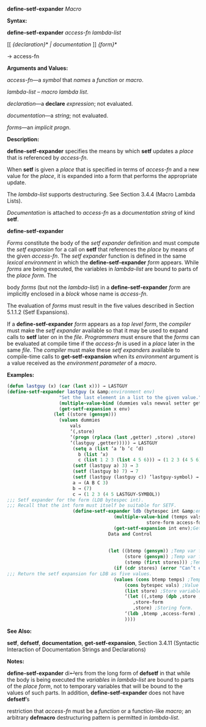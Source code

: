 **define-setf-expander** *Macro* 



**Syntax:** 



**define-setf-expander** *access-fn lambda-list* 



[[ *\{declaration\}*\* *| documentation* ]] *\{form\}*\* 



→  access-fn 



**Arguments and Values:** 



*access-fn*—a *symbol* that *names* a *function* or *macro*. 



*lambda-list* – *macro lambda list*. 



*declaration*—a **declare** *expression*; not evaluated. 



*documentation*—a *string*; not evaluated. 



*forms*—an *implicit progn*. 



**Description:** 



**define-setf-expander** specifies the means by which **setf** updates a *place* that is referenced by *access-fn*. 



When **setf** is given a *place* that is specified in terms of *access-fn* and a new value for the *place*, it is expanded into a form that performs the appropriate update. 



The *lambda-list* supports destructuring. See Section 3.4.4 (Macro Lambda Lists). 



*Documentation* is attached to *access-fn* as a *documentation string* of kind **setf**. 







 



 



**define-setf-expander** 



*Forms* constitute the body of the *setf expander* definition and must compute the *setf expansion* for a call on **setf** that references the *place* by means of the given *access-fn*. The *setf expander* function is defined in the same *lexical environment* in which the **define-setf-expander** *form* appears. While *forms* are being executed, the variables in *lambda-list* are bound to parts of the *place form*. The 



body *forms* (but not the *lambda-list*) in a **define-setf-expander** *form* are implicitly enclosed in a *block* whose name is *access-fn*. 



The evaluation of *forms* must result in the five values described in Section 5.1.1.2 (Setf Expansions). 



If a **define-setf-expander** *form* appears as a *top level form*, the *compiler* must make the *setf expander* available so that it may be used to expand calls to **setf** later on in the *file*. *Programmers* must ensure that the *forms* can be evaluated at compile time if the *access-fn* is used in a *place* later in the same *file*. The *compiler* must make these *setf expanders* available to compile-time calls to **get-setf-expansion** when its *environment* argument is a value received as the *environment parameter* of a *macro*. 



**Examples:**
```lisp
(defun lastguy (x) (car (last x))) → LASTGUY 
(define-setf-expander lastguy (x &amp;environment env) 
			       "Set the last element in a list to the given value." 
			       (multiple-value-bind (dummies vals newval setter getter) 
				   (get-setf-expansion x env) 
				 (let ((store (gensym))) 
				   (values dummies 
					   vals 
					   ‘(,store) 
					   ‘(progn (rplaca (last ,getter) ,store) ,store) 
					   ‘(lastguy ,getter))))) → LASTGUY 
					    (setq a (list ’a ’b ’c ’d) 
						  b (list ’x) 
						  c (list 1 2 3 (list 4 5 6))) → (1 2 3 (4 5 6)) 
					    (setf (lastguy a) 3) → 3 
					    (setf (lastguy b) 7) → 7 
					    (setf (lastguy (lastguy c)) ’lastguy-symbol) → LASTGUY-SYMBOL 
					    a → (A B C 3) 
					    b → (7) 
					    c → (1 2 3 (4 5 LASTGUY-SYMBOL)) 
;;; Setf expander for the form (LDB bytespec int). 
;;; Recall that the int form must itself be suitable for SETF. 
					    (define-setf-expander ldb (bytespec int &amp;environment env) 
								       (multiple-value-bind (temps vals stores 
												   store-form access-form) 
									   (get-setf-expansion int env);Get setf expansion for int. 
									 Data and Control 
									 
									 
									 (let ((btemp (gensym)) ;Temp var for byte specifier. 
									       (store (gensym)) ;Temp var for byte to store. 
									       (stemp (first stores))) ;Temp var for int to store. 
									   (if (cdr stores) (error "Can’t expand this.")) 
;;; Return the setf expansion for LDB as five values. 
									   (values (cons btemp temps) ;Temporary variables. 
										   (cons bytespec vals) ;Value forms. 
										   (list store) ;Store variables. 
										   ‘(let ((,stemp (dpb ,store ,btemp ,access-form))) 
										      ,store-form 
										      ,store) ;Storing form. 
										   ‘(ldb ,btemp ,access-form) ;Accessing form. 
										   )))) 
```
**See Also:** 



**setf**, **defsetf**, **documentation**, **get-setf-expansion**, Section 3.4.11 (Syntactic Interaction of Documentation Strings and Declarations) 



**Notes:** 



**define-setf-expander** di↵ers from the long form of **defsetf** in that while the body is being executed the *variables* in *lambda-list* are bound to parts of the *place form*, not to temporary variables that will be bound to the values of such parts. In addition, **define-setf-expander** does not have **defsetf**’s 



restriction that *access-fn* must be a *function* or a function-like *macro*; an arbitrary **defmacro** destructuring pattern is permitted in *lambda-list*. 



